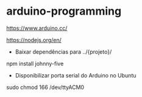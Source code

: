 # arduino-programming

https://www.arduino.cc/

https://nodejs.org/en/

- Baixar dependências para ../{projeto}/

npm install johnny-five

- Disponibilizar porta serial do Arduino no Ubuntu

sudo chmod 166 /dev/ttyACM0

